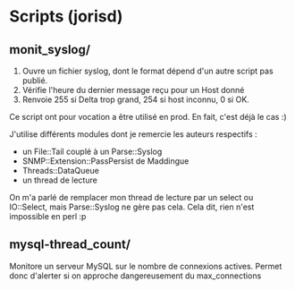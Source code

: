 Scripts (jorisd)
=

monit_syslog/
-

1. Ouvre un fichier syslog, dont le format dépend d'un autre script pas publié.
2. Vérifie l'heure du dernier message reçu pour un Host donné
3. Renvoie 255 si Delta trop grand, 254 si host inconnu, 0 si OK.

Ce script ont pour vocation a être utilisé en prod. En fait, c'est déjà le cas :)

J'utilise différents modules dont je remercie les auteurs respectifs :

- un File::Tail couplé à un Parse::Syslog
- SNMP::Extension::PassPersist de Maddingue
- Threads::DataQueue
- un thread de lecture 

On m'a parlé de remplacer mon thread de lecture par un select ou IO::Select, mais Parse::Syslog ne gère pas cela.
Cela dit, rien n'est impossible en perl :p


mysql-thread_count/
-

Monitore un serveur MySQL sur le nombre de connexions actives.
Permet donc d'alerter si on approche dangereusement du max_connections

